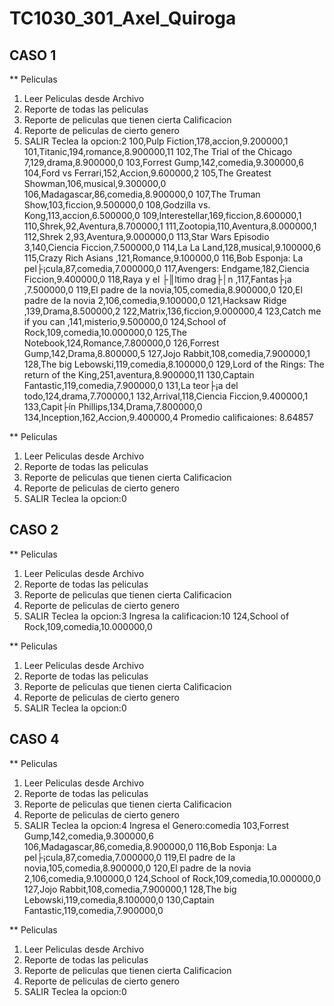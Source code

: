 # TC1030_301_Axel_Quiroga
## CASO 1
 ** Peliculas
1. Leer Peliculas  desde Archivo
2. Reporte de todas las peliculas
3. Reporte de peliculas que tienen cierta Calificacion
4. Reporte de peliculas de cierto genero
0. SALIR
Teclea la opcion:2
100,Pulp Fiction,178,accion,9.200000,1
101,Titanic,194,romance,8.900000,11
102,The Trial of the Chicago 7,129,drama,8.900000,0
103,Forrest Gump,142,comedia,9.300000,6
104,Ford vs Ferrari,152,Accion,9.600000,2
105,The Greatest Showman,106,musical,9.300000,0
106,Madagascar,86,comedia,8.900000,0
107,The Truman Show,103,ficcion,9.500000,0
108,Godzilla vs. Kong,113,accion,6.500000,0
109,Interestellar,169,ficcion,8.600000,1
110,Shrek,92,Aventura,8.700000,1
111,Zootopia,110,Aventura,8.000000,1
112,Shrek 2,93,Aventura,9.000000,0
113,Star Wars Episodio 3,140,Ciencia Ficcion,7.500000,0
114,La La Land,128,musical,9.100000,6
115,Crazy Rich Asians ,121,Romance,9.100000,0
116,Bob Esponja: La pel├¡cula,87,comedia,7.000000,0
117,Avengers: Endgame,182,Ciencia Ficcion,9.400000,0
118,Raya y el ├║ltimo drag├│n ,117,Fantas├¡a ,7.500000,0
119,El padre de la novia,105,comedia,8.900000,0
120,El padre de la novia 2,106,comedia,9.100000,0
121,Hacksaw Ridge ,139,Drama,8.500000,2
122,Matrix,136,ficcion,9.000000,4
123,Catch me if you can ,141,misterio,9.500000,0
124,School of Rock,109,comedia,10.000000,0
125,The Notebook,124,Romance,7.800000,0
126,Forrest Gump,142,Drama,8.800000,5
127,Jojo Rabbit,108,comedia,7.900000,1
128,The big Lebowski,119,comedia,8.100000,0
129,Lord of the Rings: The return of the King,251,aventura,8.900000,11
130,Captain Fantastic,119,comedia,7.900000,0
131,La teor├¡a del todo,124,drama,7.700000,1
132,Arrival,118,Ciencia Ficcion,9.400000,1
133,Capit├ín Phillips,134,Drama,7.800000,0
134,Inception,162,Accion,9.400000,4
Promedio calificaiones: 8.64857

 ** Peliculas
1. Leer Peliculas  desde Archivo
2. Reporte de todas las peliculas
3. Reporte de peliculas que tienen cierta Calificacion
4. Reporte de peliculas de cierto genero
0. SALIR
Teclea la opcion:0

## CASO 2
 ** Peliculas
1. Leer Peliculas  desde Archivo
2. Reporte de todas las peliculas
3. Reporte de peliculas que tienen cierta Calificacion
4. Reporte de peliculas de cierto genero
0. SALIR
Teclea la opcion:3
Ingresa la calificacion:10
124,School of Rock,109,comedia,10.000000,0

 ** Peliculas
1. Leer Peliculas  desde Archivo
2. Reporte de todas las peliculas
3. Reporte de peliculas que tienen cierta Calificacion
4. Reporte de peliculas de cierto genero
0. SALIR
Teclea la opcion:0

## CASO 4
 ** Peliculas
1. Leer Peliculas  desde Archivo
2. Reporte de todas las peliculas
3. Reporte de peliculas que tienen cierta Calificacion
4. Reporte de peliculas de cierto genero
0. SALIR
Teclea la opcion:4
Ingresa el Genero:comedia
103,Forrest Gump,142,comedia,9.300000,6
106,Madagascar,86,comedia,8.900000,0
116,Bob Esponja: La pel├¡cula,87,comedia,7.000000,0
119,El padre de la novia,105,comedia,8.900000,0
120,El padre de la novia 2,106,comedia,9.100000,0
124,School of Rock,109,comedia,10.000000,0
127,Jojo Rabbit,108,comedia,7.900000,1
128,The big Lebowski,119,comedia,8.100000,0
130,Captain Fantastic,119,comedia,7.900000,0

 ** Peliculas
1. Leer Peliculas  desde Archivo
2. Reporte de todas las peliculas
3. Reporte de peliculas que tienen cierta Calificacion
4. Reporte de peliculas de cierto genero
0. SALIR
Teclea la opcion:0
